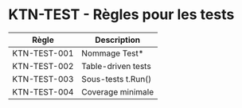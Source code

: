 # KTN-TEST - Règles pour les tests

| Règle | Description |
|-------|-------------|
| KTN-TEST-001 | Nommage Test* |
| KTN-TEST-002 | Table-driven tests |
| KTN-TEST-003 | Sous-tests t.Run() |
| KTN-TEST-004 | Coverage minimale |
